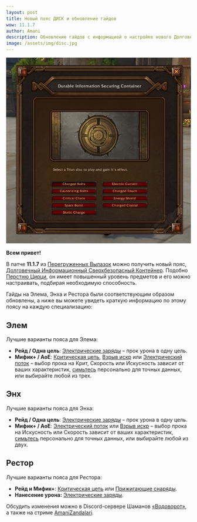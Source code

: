 ```yaml
---    
layout: post
title: Новый пояс ДИСК и обновление гайдов
wow: 11.1.7
author: Amani
description: Обновление гайдов с информацией о настройке нового Долговеченого Информационного Сверхбезопасного Контейнера.
image: /assets/img/disc.jpg
---
```


<p align="center">
    <img src="/assets/img/disc.jpg"> 
</p>

**Всем привет!**

В патче **11.1.7** из [Перегруженных Вылазок](https://www.wowhead.com/ru/guide/the-war-within/overcharged-delves-unlock-rewards) можно получить новый пояс, [Долговечный Информационный Сверхбезопасный Контейнер](https://www.wowhead.com/ru/item=2459650). Подобно [Перстню Цирци](https://www.wowhead.com/ru/item=228411), он имеет повышенный уровень предметов и его можно настраивать, подбирая необходимую способность. 

Гайды на Элема, Энха и Рестора были соответствующим образом обновлены, а ниже вы можете увидеть краткую информацию по этому поясу на каждую специализацию:

## Элем

Лучшие варианты пояса для Элема:

* **Рейд / Одна цель**: [Электрические заряды](https://www.wowhead.com/ru/spell=1236109/) – прок урона в одну цель.
* **Мифик+ / АоЕ**: [Критическая цепь](https://www.wowhead.com/ru/spell=123627), [Взрыв искр](https://www.wowhead.com/ru/spell=1236273) или [Электрический поток](https://www.wowhead.com/ru/spell=1236937/)  – выбор прока на Крит, Скорость или Искусность зависит от ваших характеристик, [симьтесь](https://stormkeeper.ru/info/sim.html) персонально для точных данных, или выбирайте любой из трех.

## Энх

Лучшие варианты пояса для Энха:

* **Рейд / Одна цель**: [Электрические заряды](https://www.wowhead.com/ru/spell=1236109/) – прок урона в одну цель.
* **Мифик+ / АоЕ**: [Электрический поток](https://www.wowhead.com/ru/spell=1236937/) или [Взрыв искр](https://www.wowhead.com/ru/spell=1236273) – выбор прока на Искусность или Скорость зависит от ваших характеристик, [симьтесь](https://stormkeeper.ru/info/sim.html) персонально для точных данных, или выбирайте любой из двух.


## Рестор

Лучшие варианты пояса для Рестора:

* **Рейд и Мифик+**: [Критическая цепь](https://www.wowhead.com/ru/spell=123627) или [Прижигающие снаряды](https://www.wowhead.com/ru/spell=1236122).
* **Нанесение урона:** [Электрические заряды](https://www.wowhead.com/ru/spell=1236109/).

<p></p>

Обсудить изменения можно в Discord-сервере Шаманов [«Водоворот»](https://discord.gg/8Bag6kT), а также на стриме [AmaniZandalari](https://www.twitch.tv/amanizandalari).
